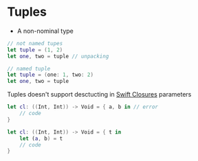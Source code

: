# Tuples

- A non-nominal type

```swift
// not named tupes
let tuple = (1, 2)
let one, two = tuple // unpacking

// named tuple
let tuple = (one: 1, two: 2) 
let one, two = tuple 
```

Tuples doesn't support desctucting in [Swift Closures](Swift%20Closures.md) parameters

```swift
let cl: ((Int, Int)) -> Void = { a, b in // error
	// code
}

let cl: ((Int, Int)) -> Void = { t in 
	let (a, b) = t
	// code
}
```
